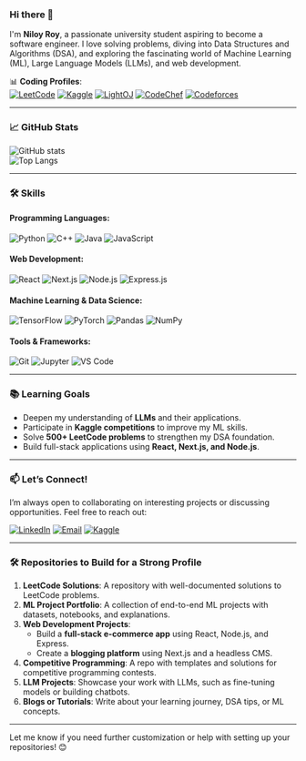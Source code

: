### Hi there 👋  
I'm **Niloy Roy**, a passionate university student aspiring to become a software engineer. I love solving problems, diving into Data Structures and Algorithms (DSA), and exploring the fascinating world of Machine Learning (ML), Large Language Models (LLMs), and web development.  

📊 **Coding Profiles**:  
[![LeetCode](https://img.shields.io/badge/-LeetCode-FFA116?style=flat-square&logo=LeetCode&logoColor=black)](https://leetcode.com/u/Neel-7/)
[![Kaggle](https://img.shields.io/badge/-Kaggle-20BEFF?style=flat-square&logo=Kaggle&logoColor=white)](https://www.kaggle.com/niloyroy1715)
[![LightOJ](https://img.shields.io/badge/-LightOJ-1A4730?style=flat-square)](https://lightoj.com/user/niloyroy1715)
[![CodeChef](https://img.shields.io/badge/-CodeChef-5B4638?style=flat-square&logo=CodeChef&logoColor=white)](https://www.codechef.com/users/neel_7)
[![Codeforces](https://img.shields.io/badge/-Codeforces-1F8ACB?style=flat-square&logo=Codeforces&logoColor=white)](https://codeforces.com/profile/Neel7)

---

### 📈 GitHub Stats  
![GitHub stats](https://github-readme-stats.vercel.app/api?username=chronoNeel&show_icons=true&hide_title=true&count_private=true&include_all_commits=true&theme=gotham)  
![Top Langs](https://github-readme-stats.vercel.app/api/top-langs/?username=chronoNeel&layout=compact&theme=gotham&custom_title=Most%20Used%20Languages)  

---

### 🛠️ Skills  
#### Programming Languages:  
![Python](https://img.shields.io/badge/python%20-%2314354C.svg?&style=for-the-badge&logo=python&logoColor=white)
![C++](https://img.shields.io/badge/C++%20-%2300599C.svg?&style=for-the-badge&logo=c%2B%2B&logoColor=white)
![Java](https://img.shields.io/badge/java-%23ED8B00.svg?&style=for-the-badge&logo=java&logoColor=white)
![JavaScript](https://img.shields.io/badge/javascript-%23323330.svg?&style=for-the-badge&logo=javascript&logoColor=%23F7DF1E)  

#### Web Development:  
![React](https://img.shields.io/badge/react-%2320232a.svg?style=for-the-badge&logo=react&logoColor=%2361DAFB)
![Next.js](https://img.shields.io/badge/Next.js-000000?style=for-the-badge&logo=next.js&logoColor=white)
![Node.js](https://img.shields.io/badge/node.js-%2343853D.svg?style=for-the-badge&logo=node.js&logoColor=white)
![Express.js](https://img.shields.io/badge/express.js-%23404d59.svg?style=for-the-badge&logo=express&logoColor=%2361DAFB)  

#### Machine Learning & Data Science:  
![TensorFlow](https://img.shields.io/badge/TensorFlow-%23FF6F00.svg?style=for-the-badge&logo=TensorFlow&logoColor=white)
![PyTorch](https://img.shields.io/badge/PyTorch-%23EE4C2C.svg?style=for-the-badge&logo=PyTorch&logoColor=white)
![Pandas](https://img.shields.io/badge/pandas-%23150458.svg?style=for-the-badge&logo=pandas&logoColor=white)
![NumPy](https://img.shields.io/badge/numpy-%23013243.svg?style=for-the-badge&logo=numpy&logoColor=white)  

#### Tools & Frameworks:  
![Git](https://img.shields.io/badge/git-%23F05033.svg?style=for-the-badge&logo=git&logoColor=white)
![Jupyter](https://img.shields.io/badge/Jupyter%20-%23F37626.svg?&style=for-the-badge&logo=Jupyter&logoColor=white)
![VS Code](https://img.shields.io/badge/VS%20Code-007ACC.svg?&style=for-the-badge&logo=visual-studio-code&logoColor=white)  

---
<!--
### 🚀 Projects  
Here are some of the projects I’ve worked on:  
1. **Machine Learning Projects**:  
   - [Project 1: Sentiment Analysis on Twitter Data](https://github.com/chronoNeel/sentiment-analysis)  
   - [Project 2: Image Classification using CNN](https://github.com/chronoNeel/image-classification-cnn)  

2. **Web Development Projects**:  
   - [Project 3: E-Commerce Website with React & Node.js](https://github.com/chronoNeel/ecommerce-react-node)  
   - [Project 4: Blogging Platform with Next.js](https://github.com/chronoNeel/blogging-platform-nextjs)  

3. **DSA & Problem Solving**:  
   - [LeetCode Solutions Repository](https://github.com/chronoNeel/leetcode-solutions)  
   - [Competitive Programming Templates](https://github.com/chronoNeel/cp-templates)  

4. **LLM & NLP**:  
   - [Fine-Tuning GPT-2 for Text Generation](https://github.com/chronoNeel/gpt2-finetuning)  
   - [Chatbot using Transformers](https://github.com/chronoNeel/chatbot-transformers)  

---
-->
### 📚 Learning Goals  
- Deepen my understanding of **LLMs** and their applications.  
- Participate in **Kaggle competitions** to improve my ML skills.  
- Solve **500+ LeetCode problems** to strengthen my DSA foundation.  
- Build full-stack applications using **React, Next.js, and Node.js**.  

---

### 📫 Let’s Connect!  
I’m always open to collaborating on interesting projects or discussing opportunities. Feel free to reach out:  

[![LinkedIn](https://img.shields.io/badge/-LinkedIn-0A66C2?style=flat-square&logo=Linkedin&logoColor=white)](https://www.linkedin.com/in/niloyroy55/)
[![Email](https://img.shields.io/badge/-Email-D14836?style=flat-square&logo=Gmail&logoColor=white)](mailto:niloyroy1715@gmail.com)
[![Kaggle](https://img.shields.io/badge/-Kaggle-20BEFF?style=flat-square&logo=Kaggle&logoColor=white)](https://www.kaggle.com/niloyroy1715)  

---

### 🛠️ Repositories to Build for a Strong Profile  
1. **LeetCode Solutions**: A repository with well-documented solutions to LeetCode problems.  
2. **ML Project Portfolio**: A collection of end-to-end ML projects with datasets, notebooks, and explanations.  
3. **Web Development Projects**:  
   - Build a **full-stack e-commerce app** using React, Node.js, and Express.  
   - Create a **blogging platform** using Next.js and a headless CMS.  
4. **Competitive Programming**: A repo with templates and solutions for competitive programming contests.  
5. **LLM Projects**: Showcase your work with LLMs, such as fine-tuning models or building chatbots.  
6. **Blogs or Tutorials**: Write about your learning journey, DSA tips, or ML concepts.  

---

Let me know if you need further customization or help with setting up your repositories! 😊  
